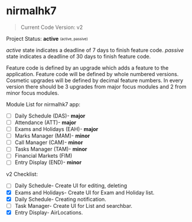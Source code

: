# nirmalhk7

> Current Code Version: v2

Project Status: **active**
<sub><sup>(active, passive)</sup></sub>

*active* state indicates a deadline of 7 days to finish feature code.
*passive* state indicates a deadline of 30 days to finish feature code.

Feature code is defined by an upgrade which adds a feature to the application. Feature code will be defined by whole numbered versions.
Cosmetic upgrades will be defined by decimal feature numbers.
In every version there should be 3 upgrades from major focus modules and 2 from minor focus modules.

Module List for nirmalhk7 app:

- [ ] Daily Schedule (DAS)- **major**
- [ ] Attendance (ATT)- **major**
- [ ] Exams and Holidays (EAH)- **major**
- [ ] Marks Manager (MAM)- **minor**
- [ ] Call Manager (CAM)- **minor**
- [ ] Tasks Manager (TAM)- **minor**
- [ ] Financial Markets (FIM)
- [ ] Entry Display (END)- **minor**

v2 Checklist:
- [ ] Daily Schedule- Create UI for editing, deleting
- [x] Exams and Holidays- Create UI for Exam and Holiday list.
- [x] Daily Schedule- Creating notification.
- [ ] Task Manager- Create UI for List and searchbar.
- [x] Entry Display- AirLocations.
